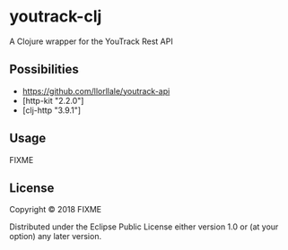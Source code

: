 # youtrack-clj

A Clojure wrapper for the YouTrack Rest API

## Possibilities
- https://github.com/llorllale/youtrack-api
- [http-kit "2.2.0"]
- [clj-http "3.9.1"]


## Usage

FIXME

## License

Copyright © 2018 FIXME

Distributed under the Eclipse Public License either version 1.0 or (at
your option) any later version.
